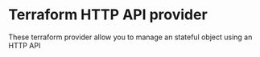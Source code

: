# Terraform HTTP API provider

These terraform provider allow you to manage an stateful object using an HTTP API
